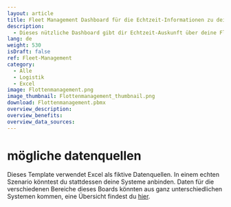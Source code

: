 ```yaml
---
layout: article
title: Fleet Management Dashboard für die Echtzeit-Informationen zu deinem Fuhrpark
description: 
  - Dieses nützliche Dashboard gibt dir Echtzeit-Auskunft über deine Flotte und erleichtert dir so dein Flottenmanagement! Behalte jederzeit im Blick, wie viele Fahrzeuge für deine Fahrer und Fahrerinnen verfügbar, bzw. welche gerade im Einsatz oder in der Werkstatt sind. Außerdem zeigt dir dieses Fleet Management Dashboard, wann genau die nächsten Termine für die Werkstatt oder den Kundendienst geplant sind. Weitere wichtige Kennzahlen wie beispielsweise die Kosten für Sprit, Wartung oder Versicherung sowie die zurückgelegten Kilometer werden ebenfalls übersichtlich dargestellt - in verständlichen Diagrammen und natürlich in Echtzeit.
lang: de
weight: 530
isDraft: false
ref: Fleet-Management
category:
  - Alle
  - Logistik
  - Excel
image: Flottenmanagement.png
image_thumbnail: Flottenmanagement_thumbnail.png
download: Flottenmanagement.pbmx
overview_description:
overview_benefits:
overview_data_sources:
---
```

# mögliche datenquellen
Dieses Template verwendet Excel als fiktive Datenquellen. In einem echten Szenario könntest du stattdessen deine Systeme anbinden. Daten für die verschiedenen Bereiche dieses Boards könnten aus ganz unterschiedlichen Systemen kommen, eine Übersicht findest du [hier](https://peakboard.com/schnittstellen/).
